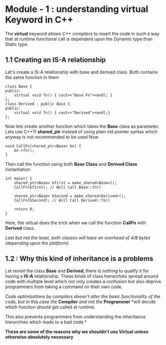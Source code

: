 # Module - 1 : understanding __virtual__ Keyword in C++

The __virtual__ keyword allows *C++ compilers* to insert the code in such a way that at runtime functional call is dependent upon the Dynamic type than Static type

## 1.1 Creating an __IS-A__ relationship

Let's create a IS-A relationship with base and derived class. Both contains the same function in them
```
class Base {
public:
    virtual void fn() { cout<<"Base Fn"<<endl; }
};
class Derived : public Base {
public:
    virtual void fn() { cout<<"Derived"<<endl;}
};
```
Now lets create another function which takes the __Base__ class as parameter. Lets use C++11 __shared_ptr__ instead of using plain old pointer syntax which anyway is not recommended to be used Now
```
void CallFn(shared_ptr<Base> bn) {
    bn->fn();
}
```
Then call the function using both __Base Class__ and __Derived Class__ instantiation

```
int main() {
    shared_ptr<Base> bfirst = make_shared<Base>();
    CallFn(bfirst); // Will Call Base::fn()

    shared_ptr<Base> bSecond = make_shared<Derived>();
    CallFn(bSecond); // Will Call Derived::fn()

    return 0;
}
```
Here, the virtual does the trick when we call the function __CallFn__ with __Derived__ class.

*Last but not the least, both classes will have an overhead of 4/8 bytes (depending upon the platform).*

## 1.2 : Why this kind of inheritance is a problems

Let revisit the class __Base__ and __Derived__, there is nothing to qualify it for having a __IS-A__ relationship. These kinds of class hierarchies spread around code with multiple level which not only creates a confusion but also deprive programmers from taking a command on their own code.

*Code optimizations by compilers doesn't alter the basic functionality of the code, but in this case the* __Compiler__ *and not the* __Programmer__ *will decide which function should get called at runtime.

This also prevents programmers from understanding the inheritance hierarchies which leads to a bad code.*

__These are some of the reasons why we shouldn't use Virtual unless otherwise absolutely necessary__
